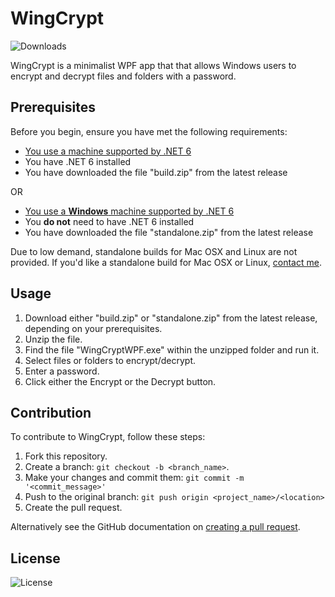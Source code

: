 # WingCrypt
![Downloads](https://img.shields.io/github/downloads/winggar/WingCrypt/total?style=for-the-badge)

WingCrypt is a minimalist WPF app that that allows Windows users to encrypt and decrypt files and folders with a password.

## Prerequisites

Before you begin, ensure you have met the following requirements:
- [You use a machine supported by .NET 6](https://github.com/dotnet/core/blob/main/release-notes/6.0/supported-os.md)
- You have .NET 6 installed
- You have downloaded the file "build.zip" from the latest release

OR

- [You use a **Windows** machine supported by .NET 6](https://github.com/dotnet/core/blob/main/release-notes/6.0/supported-os.md)
- You **do not** need to have .NET 6 installed
- You have downloaded the file "standalone.zip" from the latest release

Due to low demand, standalone builds for Mac OSX and Linux are not provided. If you'd like a standalone build for Mac OSX or Linux, [contact me](mailto:winggar1228@gmail.com).

## Usage

1. Download either "build.zip" or "standalone.zip" from the latest release, depending on your prerequisites.
2. Unzip the file.
3. Find the file "WingCryptWPF.exe" within the unzipped folder and run it.
4. Select files or folders to encrypt/decrypt.
5. Enter a password.
6. Click either the Encrypt or the Decrypt button.

## Contribution
To contribute to WingCrypt, follow these steps:

1. Fork this repository.
2. Create a branch: `git checkout -b <branch_name>`.
3. Make your changes and commit them: `git commit -m '<commit_message>'`
4. Push to the original branch: `git push origin <project_name>/<location>`
5. Create the pull request.

Alternatively see the GitHub documentation on [creating a pull request](https://help.github.com/en/github/collaborating-with-issues-and-pull-requests/creating-a-pull-request).

## License

![License](https://img.shields.io/github/license/winggar/WingCrypt?style=for-the-badge)
